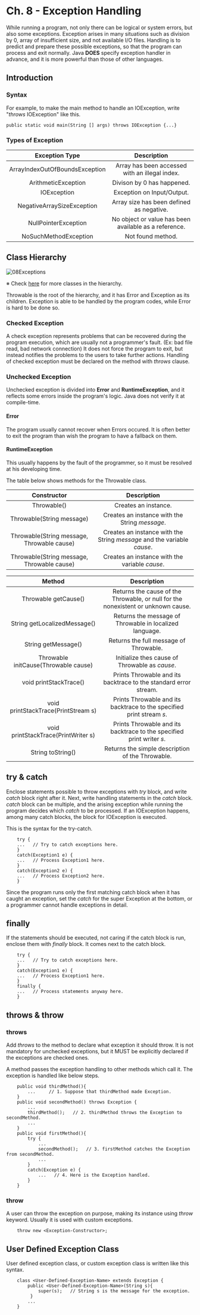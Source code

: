 # Ch. 8 - Exception Handling
While running a program, not only there can be logical or system errors, but also some exceptions.
Exception arises in many situations such as division by 0, array of insufficient size, and not available I/O files.
Handling is to predict and prepare these possible exceptions, so that the program can process and exit normally.
Java **DOES** specify exception handler in advance, and it is more powerful than those of other languages.

## Introduction
### Syntax
For example, to make the main method to handle an IOException, write "*throws* IOException" like this.

    public static void main(String [] args) throws IOException {...}

### Types of Exception

| Exception Type | Description |
| :-: | :-: |
| ArrayIndexOutOfBoundsException | Array has been accessed with an illegal index. |
| ArithmeticException | Divison by 0 has happened. |
| IOException | Exception on Input/Output. |
| NegativeArraySizeException | Array size has been defined as negative. |
| NullPointerException | No object or value has been available as a reference. |
| NoSuchMethodException | Not found method. |

## Class Hierarchy
![08Exceptions](https://user-images.githubusercontent.com/48712088/147331592-214bccbd-7009-4d25-993a-a1e74caf6ee7.png)

※ Check [here](https://docs.oracle.com/javase/8/docs/api/java/lang/Throwable.html) for more classes in the hierarchy.

Throwable is the root of the hierarchy, and it has Error and Exception as its children. Exception is able to be handled by the program codes, while Error is hard to be done so.

### Checked Exception
A check exception represents problems that can be recovered during the program execution, which are usually not a programmer's fault. (Ex: bad file read, bad network connection) It does not force the program to exit, but instead notifies the problems to the users to take further actions. Handling of checked exception must be declared on the method with *throws* clause.

### Unchecked Exception
Unchecked exception is divided into **Error** and **RuntimeException**, and it reflects some errors inside the program's logic. Java does not verify it at compile-time.

#### Error
The program usually cannot recover when Errors occured. It is often better to exit the program than wish the program to have a fallback on them.

#### RuntimeException
This usually happens by the fault of the programmer, so it must be resolved at his developing time.

The table below shows methods for the Throwable class.

| Constructor | Description |
| :-: | :-: |
| Throwable() | Creates an instance. |
| Throwable(String message) | Creates an instance with the String *message*. |
| Throwable(String message, Throwable cause) | Creates an instance with the String *message* and the variable *cause*. |
| Throwable(String message, Throwable cause) | Creates an instance with the variable *cause*. |

| Method | Description |
| :-: | :-: |
| Throwable getCause() | Returns the cause of the Throwable, or null for the nonexistent or unknown cause. |
| String getLocalizedMessage() | Returns the message of Throwable in localized language. |
| String getMessage() | Returns the full message of Throwable. |
| Throwable initCause(Throwable cause) | Initialize thes cause of Throwable as *cause*. |
| void printStackTrace() | Prints Throwable and its backtrace to the standard error stream. |
| void printStackTrace(PrintStream s) | Prints Throwable and its backtrace to the specified print stream *s*. |
| void printStackTrace(PrintWriter s) | Prints Throwable and its backtrace to the specified print writer *s*. |
| String toString() | Returns the simple description of the Throwable. |

## try & catch
Enclose statements possible to throw exceptions with *try* block, and write *catch* block right after it.
Next, write handling statements in the *catch* block. *catch* block can be multiple, and the arising exception while running the program decides which *catch* to be processed. If an IOException happens, among many catch blocks, the block for IOException is executed.

This is the syntax for the try-catch.

        try {
        ...   // Try to catch exceptions here.
        }
        catch(Exception1 e) {
        ...   // Process Exception1 here.
        }
        catch(Exception2 e) {
        ...   // Process Exception2 here.
        }

Since the program runs only the first matching catch block when it has caught an exception, set the *catch* for the super Exception at the bottom, or a programmer cannot handle exceptions in detail.

## finally
If the statements should be executed, not caring if the catch block is run, enclose them with *finally* block. It comes next to the catch block.

        try {
        ...   // Try to catch exceptions here.
        }
        catch(Exception1 e) {
        ...   // Process Exception1 here.
        }
        finally {
        ...   // Process statements anyway here.
        }
        
## throws & throw
### throws
Add *throws* to the method to declare what exception it should throw. It is not mandatory for unchecked exceptions, but it MUST be explicitly declared if the exceptions are checked ones.

A method passes the exception handling to other methods which call it. The exception is handled like below steps.

        public void thirdMethod(){
            ...     // 1. Suppose that thirdMethod made Exception.
        }
        public void secondMethod() throws Exception {
            ...
            thirdMethod();   // 2. thirdMethod throws the Exception to secondMethod.
            ...
        }
        public void firstMethod(){
            try {
                ...
                secondMethod();   // 3. firstMethod catches the Exception from secondMethod.
                ...
            }
            catch(Exception e) {
                ...   // 4. Here is the Exception handled.
            }
        }
        
### throw
A user can throw the exception on purpose, making its instance using *throw* keyword. Usually it is used with custom exceptions.

        throw new <Exception-Constructor>;

## User Defined Exception Class
User defined exception class, or custom exception class is written like this syntax.

        class <User-Defined-Exception-Name> extends Exception {
            public <User-Defined-Exception-Name>(String s){
                super(s);   // String s is the message for the exception.
             }
            ...
        }
